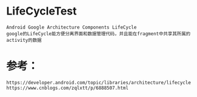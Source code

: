 # LifeCycleTest
    Android Google Architecture Components LifeCycle
    google的LifeCycle能方便分离界面和数据管理代码，并且能在fragment中共享其所属的activity的数据
# 参考：
    https://developer.android.com/topic/libraries/architecture/lifecycle
    https://www.cnblogs.com/zqlxtt/p/6888507.html
